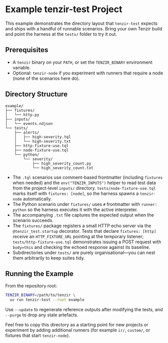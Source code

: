 # Example tenzir-test Project

This example demonstrates the directory layout that `tenzir-test` expects and ships with a handful of runnable scenarios. Bring your own Tenzir build and point the harness at the `tests/` folder to try it out.

## Prerequisites

- A `tenzir` binary on your `PATH`, or set the `TENZIR_BINARY` environment variable.
- Optional: `tenzir-node` if you experiment with runners that require a node (none of the scenarios here do).

## Directory Structure

```
example/
├── fixtures/
│   └── http.py
├── inputs/
│   └── events.ndjson
└── tests/
    ├── alerts/
    │   ├── high-severity.tql
    │   └── high-severity.txt
    ├── http-fixture-use.tql
    ├── node-fixture-use.tql
    └── python/
        └── severity/
            ├── high_severity_count.py
            └── high_severity_count.txt
```

- The `.tql` scenarios use comment-based frontmatter (including `fixtures` when needed) and the `env("TENZIR_INPUTS")` helper to read test data from the project-level `inputs/` directory. `tests/node-fixture-use.tql` marks itself with `fixtures: [node]`, so the harness spawns a `tenzir-node` automatically.
- The Python scenario under `fixtures/` uses `#` frontmatter with `runner: python` so the harness executes it with the active interpreter.
- The accompanying `.txt` file captures the expected output when the scenario succeeds.
- The `fixtures/` package registers a small HTTP echo server via the `@tenzir_test.startup` decorator. Tests that declare `fixtures: [http]` receive an `HTTP_FIXTURE_URL` pointing at the temporary listener; `tests/http-fixture-use.tql` demonstrates issuing a POST request with `body=this` and checking the echoed response against its baseline.
- Subdirectories under `tests/` are purely organisational—you can nest them arbitrarily to keep suites tidy.

## Running the Example

From the repository root:

```sh
TENZIR_BINARY=/path/to/tenzir \
  uv run tenzir-test --root example
```

Use `--update` to regenerate reference outputs after modifying the tests, and `--purge` to drop any stale artefacts.

Feel free to copy this directory as a starting point for new projects or experiment by adding additional runners (for example `ir/`, `custom/`, or fixtures that start `tenzir-node`).
